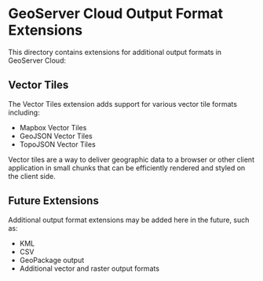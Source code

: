 # GeoServer Cloud Output Format Extensions

This directory contains extensions for additional output formats in GeoServer Cloud:

## Vector Tiles

The Vector Tiles extension adds support for various vector tile formats including:
- Mapbox Vector Tiles
- GeoJSON Vector Tiles
- TopoJSON Vector Tiles

Vector tiles are a way to deliver geographic data to a browser or other client application in small chunks that can be efficiently rendered and styled on the client side.

## Future Extensions

Additional output format extensions may be added here in the future, such as:
- KML
- CSV
- GeoPackage output
- Additional vector and raster output formats